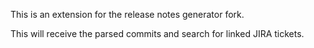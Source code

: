 This is an extension for the release notes generator fork.

This will receive the parsed commits and search for linked JIRA tickets.




